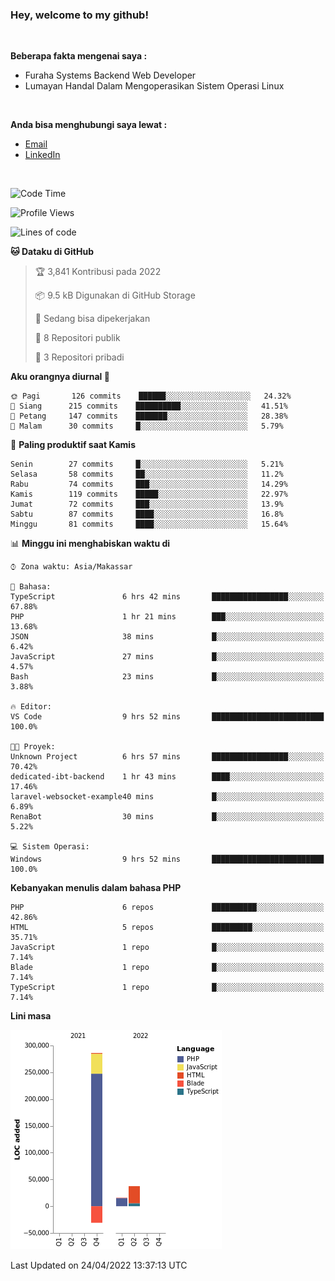 <h3>Hey, welcome to my github!</h3>

<br>

<p><strong>Beberapa fakta mengenai saya :</strong></p>

<ul>
  <li>Furaha Systems Backend Web Developer</li>
  <li>Lumayan Handal Dalam Mengoperasikan Sistem Operasi Linux</li>
</ul>

<br>

<p><strong>Anda bisa menghubungi saya lewat :</strong></p>

<ul>
  <li><a href="mailto:renaldiapriyanto419@gmail.com">Email</a></li>
  <li><a href="https://www.linkedin.com/in/renaldi-kadang-314314206/">LinkedIn</a></li>
</ul>

<br>

<!--START_SECTION:waka-->
![Code Time](http://img.shields.io/badge/Code%20Time-91%20hrs%2012%20mins-blue)

![Profile Views](http://img.shields.io/badge/Profil%20dilihat-2-blue)

![Lines of code](https://img.shields.io/badge/Sejak%20Hello%20World%20aku%20telah%20menulis-308%20Thousand%20baris%20kode-blue)

**🐱 Dataku di GitHub** 

> 🏆 3,841 Kontribusi pada 2022
 > 
> 📦 9.5 kB Digunakan di GitHub Storage 
 > 
> 💼 Sedang bisa dipekerjakan
 > 
> 📜 8 Repositori publik 
 > 
> 🔑 3 Repositori pribadi  
 > 
**Aku orangnya diurnal 🐤** 

```text
🌞 Pagi       126 commits    ██████░░░░░░░░░░░░░░░░░░░   24.32% 
🌆 Siang      215 commits    ██████████░░░░░░░░░░░░░░░   41.51% 
🌃 Petang     147 commits    ███████░░░░░░░░░░░░░░░░░░   28.38% 
🌙 Malam      30 commits     █░░░░░░░░░░░░░░░░░░░░░░░░   5.79%

```
📅 **Paling produktif saat Kamis** 

```text
Senin        27 commits     █░░░░░░░░░░░░░░░░░░░░░░░░   5.21% 
Selasa       58 commits     ██░░░░░░░░░░░░░░░░░░░░░░░   11.2% 
Rabu         74 commits     ███░░░░░░░░░░░░░░░░░░░░░░   14.29% 
Kamis        119 commits    █████░░░░░░░░░░░░░░░░░░░░   22.97% 
Jumat        72 commits     ███░░░░░░░░░░░░░░░░░░░░░░   13.9% 
Sabtu        87 commits     ████░░░░░░░░░░░░░░░░░░░░░   16.8% 
Minggu       81 commits     ████░░░░░░░░░░░░░░░░░░░░░   15.64%

```


📊 **Minggu ini menghabiskan waktu di** 

```text
⌚︎ Zona waktu: Asia/Makassar

💬 Bahasa: 
TypeScript               6 hrs 42 mins       █████████████████░░░░░░░░   67.88% 
PHP                      1 hr 21 mins        ███░░░░░░░░░░░░░░░░░░░░░░   13.68% 
JSON                     38 mins             █░░░░░░░░░░░░░░░░░░░░░░░░   6.42% 
JavaScript               27 mins             █░░░░░░░░░░░░░░░░░░░░░░░░   4.57% 
Bash                     23 mins             █░░░░░░░░░░░░░░░░░░░░░░░░   3.88%

🔥 Editor: 
VS Code                  9 hrs 52 mins       █████████████████████████   100.0%

🐱‍💻 Proyek: 
Unknown Project          6 hrs 57 mins       █████████████████░░░░░░░░   70.42% 
dedicated-ibt-backend    1 hr 43 mins        ████░░░░░░░░░░░░░░░░░░░░░   17.46% 
laravel-websocket-example40 mins             █░░░░░░░░░░░░░░░░░░░░░░░░   6.89% 
RenaBot                  30 mins             █░░░░░░░░░░░░░░░░░░░░░░░░   5.22%

💻 Sistem Operasi: 
Windows                  9 hrs 52 mins       █████████████████████████   100.0%

```

**Kebanyakan menulis dalam bahasa PHP** 

```text
PHP                      6 repos             ██████████░░░░░░░░░░░░░░░   42.86% 
HTML                     5 repos             █████████░░░░░░░░░░░░░░░░   35.71% 
JavaScript               1 repo              █░░░░░░░░░░░░░░░░░░░░░░░░   7.14% 
Blade                    1 repo              █░░░░░░░░░░░░░░░░░░░░░░░░   7.14% 
TypeScript               1 repo              █░░░░░░░░░░░░░░░░░░░░░░░░   7.14%

```


**Lini masa**

![Chart not found](https://raw.githubusercontent.com/Sylent-Sys/Sylent-Sys/main/charts/bar_graph.png) 


 Last Updated on 24/04/2022 13:37:13 UTC
<!--END_SECTION:waka-->
